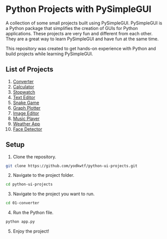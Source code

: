 # Python Projects with PySimpleGUI

A collection of some small projects built using PySimpleGUI. PySimpleGUI is a Python package that simplifies the creation of GUIs for Python applications. These projects are very fun and different from each other. They are a great way to learn PySimpleGUI and have fun at the same time.

This repository was created to get hands-on experience with Python and build projects while learning PySimpleGUI.

## List of Projects

1. [Converter](./01-converter/)
2. [Calculator](./02-calculator/)
3. [Stopwatch](./03-stopwatch/)
4. [Text Editor](./04-text-editor/)
5. [Snake Game](./05-snake-game/)
6. [Graph Plotter](./06-graph-plotter/)
7. [Image Editor](./07-image-editor/)
8. [Music Player](./08-music-player/)
9. [Weather App](./09-weather-app/)
10. [Face Detector](./10-face-detector/)

## Setup

1. Clone the repository.

  ```bash
  git clone https://github.com/yodkwtf/python-ui-projects.git
  ```

2. Navigate to the project folder.

  ```bash
  cd python-ui-projects
  ```

3. Navigate to the project you want to run.

  ```bash
  cd 01-converter
  ```

4. Run the Python file.

  ```bash
  python app.py
  ```

5. Enjoy the project!
